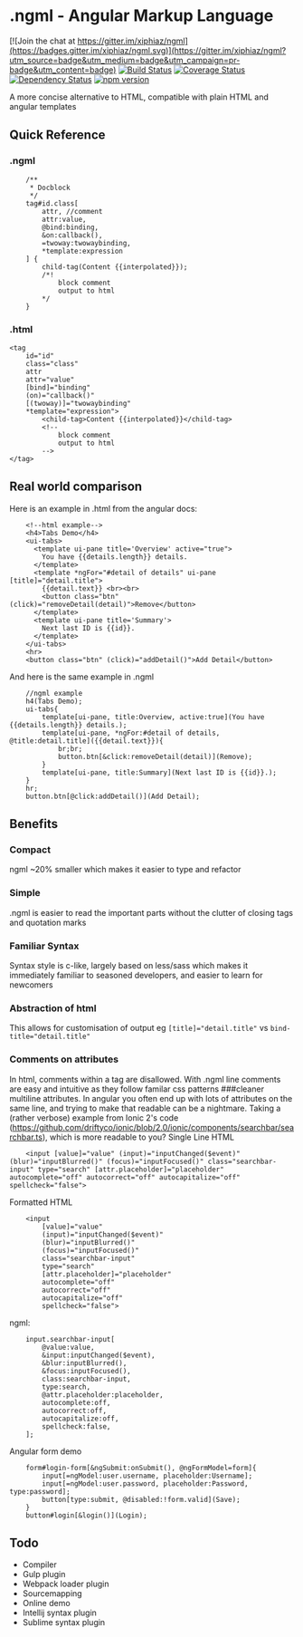 # .ngml - Angular Markup Language

[![Join the chat at https://gitter.im/xiphiaz/ngml](https://badges.gitter.im/xiphiaz/ngml.svg)](https://gitter.im/xiphiaz/ngml?utm_source=badge&utm_medium=badge&utm_campaign=pr-badge&utm_content=badge)
[![Build Status](https://travis-ci.org/xiphiaz/ngml.svg?branch=master)](https://travis-ci.org/xiphiaz/ngml) 
[![Coverage Status](https://coveralls.io/repos/xiphiaz/ngml/badge.svg?branch=master)](https://coveralls.io/r/xiphiaz/ngml?branch=master)
[![Dependency Status](https://gemnasium.com/xiphiaz/ngml.svg)](https://gemnasium.com/xiphiaz/ngml)
[![npm version](https://badge.fury.io/js/ngml.svg)](http://badge.fury.io/js/ngml)

A more concise alternative to HTML, compatible with plain HTML and angular templates

## Quick Reference

### .ngml
```
    /**
     * Docblock
     */
    tag#id.class[
        attr, //comment
        attr:value,
        @bind:binding,
        &on:callback(),
        =twoway:twowaybinding,
        *template:expression
    ] {
        child-tag(Content {{interpolated}});
        /*! 
            block comment
            output to html
        */
    }
```

### .html
```
<tag 
    id="id" 
    class="class" 
    attr 
    attr="value" 
    [bind]="binding" 
    (on)="callback()" 
    [(twoway)]="twowaybinding" 
    *template="expression">
        <child-tag>Content {{interpolated}}</child-tag>
        <!-- 
            block comment
            output to html
        -->
</tag>
```

## Real world comparison
Here is an example in .html from the angular docs:
```
    <!--html example-->
    <h4>Tabs Demo</h4>
    <ui-tabs>
      <template ui-pane title='Overview' active="true">
        You have {{details.length}} details.
      </template>
      <template *ngFor="#detail of details" ui-pane [title]="detail.title">
        {{detail.text}} <br><br>
        <button class="btn" (click)="removeDetail(detail)">Remove</button>
      </template>
      <template ui-pane title='Summary'>
        Next last ID is {{id}}.
      </template>
    </ui-tabs>
    <hr>
    <button class="btn" (click)="addDetail()">Add Detail</button>
```
And here is the same example in .ngml
```
    //ngml example
    h4(Tabs Demo);
    ui-tabs{
        template[ui-pane, title:Overview, active:true](You have {{details.length}} details.);
        template[ui-pane, *ngFor:#detail of details, @title:detail.title]({{detail.text}}){
            br;br;
            button.btn[&click:removeDetail(detail)](Remove);
        }
        template[ui-pane, title:Summary](Next last ID is {{id}}.);
    }
    hr;
    button.btn[@click:addDetail()](Add Detail);
```
## Benefits
### Compact
ngml ~20% smaller which makes it easier to type and refactor
### Simple
.ngml is easier to read the important parts without the clutter of closing tags and quotation marks
### Familiar Syntax 
Syntax style is c-like, largely based on less/sass which makes it immediately familiar to seasoned developers, and easier to learn for newcomers
### Abstraction of html
This allows for customisation of output eg `[title]="detail.title"` vs `bind-title="detail.title"`
### Comments on attributes
In html, comments within a tag are disallowed. With .ngml line comments are easy and intuitive as they follow familar css patterns
###cleaner multiline attributes. 
In angular you often end up with lots of attributes on the same line, and trying to make
 that readable can be a nightmare. 
Taking a (rather verbose) example from Ionic 2's code (https://github.com/driftyco/ionic/blob/2.0/ionic/components/searchbar/searchbar.ts), which is more readable to you?
Single Line HTML


```
    <input [value]="value" (input)="inputChanged($event)" (blur)="inputBlurred()" (focus)="inputFocused()" class="searchbar-input" type="search" [attr.placeholder]="placeholder" autocomplete="off" autocorrect="off" autocapitalize="off" spellcheck="false">
```


Formatted HTML

```
    <input 
        [value]="value" 
        (input)="inputChanged($event)" 
        (blur)="inputBlurred()" 
        (focus)="inputFocused()" 
        class="searchbar-input" 
        type="search" 
        [attr.placeholder]="placeholder" 
        autocomplete="off" 
        autocorrect="off" 
        autocapitalize="off" 
        spellcheck="false">
```

ngml:

```
    input.searchbar-input[
        @value:value,
        &input:inputChanged($event),
        &blur:inputBlurred(),
        &focus:inputFocused(), 
        class:searchbar-input,
        type:search,
        @attr.placeholder:placeholder,
        autocomplete:off,
        autocorrect:off,
        autocapitalize:off,
        spellcheck:false,
    ];
```

Angular form demo
```
    form#login-form[&ngSubmit:onSubmit(), @ngFormModel=form]{
        input[=ngModel:user.username, placeholder:Username];
        input[=ngModel:user.password, placeholder:Password, type:password];
        button[type:submit, @disabled:!form.valid](Save);
    }
    button#login[&login()](Login);
```

## Todo
* Compiler
* Gulp plugin
* Webpack loader plugin
* Sourcemapping
* Online demo
* Intellij syntax plugin
* Sublime syntax plugin
